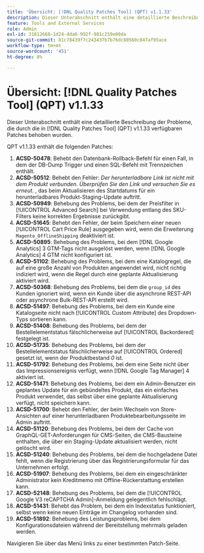 ```yaml
---
title: 'Übersicht: [!DNL Quality Patches Tool] (QPT) v1.1.33'
description: Dieser Unterabschnitt enthält eine detaillierte Beschreibung der Probleme, die durch die in [!DNL Quality Patches Tool]  (QPT) v1.1.33 verfügbaren Patches behoben wurden.
feature: Tools and External Services
role: Admin
exl-id: 31812668-1d24-4da6-992f-981c259e00da
source-git-commit: 81c78439f7c243437b7b76dc80560c847af95ace
workflow-type: tm+mt
source-wordcount: '451'
ht-degree: 0%

---
```


# Übersicht: [!DNL Quality Patches Tool] (QPT) v1.1.33

Dieser Unterabschnitt enthält eine detaillierte Beschreibung der Probleme, die durch die in [!DNL Quality Patches Tool] (QPT) v1.1.33 verfügbaren Patches behoben wurden.

QPT v1.1.33 enthält die folgenden Patches:

1. **ACSD-50478**: Behebt den Datenbank-Rollback-Befehl für einen Fall, in dem der DB-Dump Trigger und einen SQL-Befehl mit Trennzeichen enthält.
1. **ACSD-50512**: Behebt den Fehler: *Der herunterladbare Link ist nicht mit dem Produkt verbunden. Überprüfen Sie den Link und versuchen Sie es erneut.* , das beim Aktualisieren des Startdatums für ein herunterladbares Produkt-Staging-Update auftritt.
1. **ACSD-50949**: Behebung des Problems, bei dem der Preisfilter in [!UICONTROL Advanced Search] bei Verwendung entlang des SKU-Filters keine korrekten Ergebnisse zurückgibt.
1. **ACSD-51645**: Behebt den Fehler, der beim Speichern einer neuen [!UICONTROL Cart Price Rule] ausgegeben wird, wenn die Erweiterung `Magento_OfflineShipping` deaktiviert ist.
1. **ACSD-50895**: Behebung des Problems, bei dem [!DNL Google Analytics] 3 GTM-Tags nicht ausgelöst werden, wenn [!DNL Google Analytics] 4 GTM nicht konfiguriert ist.
1. **ACSD-51102**: Behebung des Problems, bei dem eine Katalogregel, die auf eine große Anzahl von Produkten angewendet wird, nicht richtig indiziert wird, wenn die Regel durch eine geplante Aktualisierung aktiviert wird.
1. **ACSD-50368**: Behebung des Problems, bei dem die `group_id` des Kunden ignoriert wird, wenn ein Kunde über die asynchrone REST-API oder asynchrone Bulk-REST-API erstellt wird.
1. **ACSD-51497**: Behebung des Problems, bei dem ein Kunde eine Katalogseite nicht nach [!UICONTROL Custom Attribute] des Dropdown-Typs sortieren kann.
1. **ACSD-51408**: Behebung des Problems, bei dem der Bestellelementstatus fälschlicherweise auf [!UICONTROL Backordered] festgelegt ist.
1. **ACSD-51735**: Behebung des Problems, bei dem der Bestellelementstatus fälschlicherweise auf [!UICONTROL Ordered] gesetzt ist, wenn der Produktbestand *0* ist.
1. **ACSD-51792**: Behebung des Problems, bei dem eine Seite nicht über das Impressionsereignis verfügt, wenn [!DNL Google Tag Manager] 4 aktiviert ist.
1. **ACSD-51471**: Behebung des Problems, bei dem ein Admin-Benutzer ein geplantes Update für ein gebündeltes Produkt, das ein einfaches Produkt verwendet, das selbst über eine geplante Aktualisierung verfügt, nicht speichern kann.
1. **ACSD-51700**: Behebt den Fehler, der beim Wechseln von Store-Ansichten auf einer herunterladbaren Produktebearbeitungsseite im Admin auftritt.
1. **ACSD-51120**: Behebung des Problems, bei dem der Cache von GraphQL-GET-Anforderungen für CMS-Seiten, die CMS-Bausteine enthalten, die über ein Staging-Update aktualisiert werden, nicht gelöscht wird.
1. **ACSD-51240**: Behebung des Problems, bei dem die hochgeladene Datei fehlt, wenn die Registrierung über das Registrierungsformular für das Unternehmen erfolgt.
1. **ACSD-51907**: Behebung des Problems, bei dem ein eingeschränkter Administrator kein Kreditmemo mit Offline-Rückerstattung erstellen kann.
1. **ACSD-52148**: Behebung des Problems, bei dem die [!UICONTROL Google V3 reCAPTCHA Admin]-Anmeldung gelegentlich fehlschlägt.
1. **ACSD-51431**: Behebt das Problem, bei dem ein Indexstatus funktioniert, selbst wenn keine neuen Einträge im Changelog vorhanden sind.
1. **ACSD-51892**: Behebung des Leistungsproblems, bei dem Konfigurationsdateien während der Bereitstellung mehrmals geladen werden.

Navigieren Sie über das Menü links zu einer bestimmten Patch-Seite.
